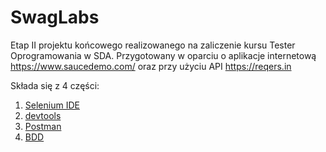 # SwagLabs

Etap II projektu końcowego realizowanego na zaliczenie kursu Tester Oprogramowania w SDA. Przygotowany w oparciu o aplikacje internetową https://www.saucedemo.com/ oraz przy użyciu API https://reqers.in

Składa się z 4 części:
1. [Selenium IDE](https://github.com/AgnieszkaMz/AgMz_Projekt_koncowy/tree/main/Etap_2_SwagLabs/1_Selenium%20IDE)
2. [devtools](https://github.com/AgnieszkaMz/AgMz_Projekt_koncowy/tree/main/Etap_2_SwagLabs/2_devtools)
3. [Postman](https://github.com/AgnieszkaMz/AgMz_Projekt_koncowy/tree/main/Etap_2_SwagLabs/3_Postman)
4. [BDD](https://github.com/AgnieszkaMz/AgMz_Projekt_koncowy/tree/main/Etap_2_SwagLabs/4_BDD)
